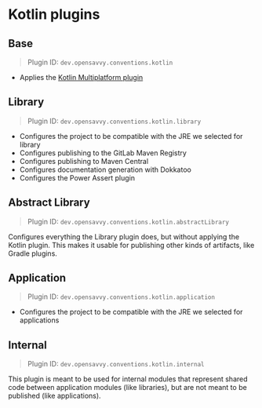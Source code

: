 # Kotlin plugins

## Base

> Plugin ID: `dev.opensavvy.conventions.kotlin`

- Applies the [Kotlin Multiplatform plugin](https://plugins.gradle.org/plugin/org.jetbrains.kotlin.multiplatform)

## Library

> Plugin ID: `dev.opensavvy.conventions.kotlin.library`

- Configures the project to be compatible with the JRE we selected for library
- Configures publishing to the GitLab Maven Registry
- Configures publishing to Maven Central
- Configures documentation generation with Dokkatoo
- Configures the Power Assert plugin

## Abstract Library

> Plugin ID: `dev.opensavvy.conventions.kotlin.abstractLibrary`

Configures everything the Library plugin does, but without applying the Kotlin plugin.
This makes it usable for publishing other kinds of artifacts, like Gradle plugins.

## Application

> Plugin ID: `dev.opensavvy.conventions.kotlin.application`

- Configures the project to be compatible with the JRE we selected for applications

## Internal

> Plugin ID: `dev.opensavvy.conventions.kotlin.internal`

This plugin is meant to be used for internal modules that represent shared code between application modules (like libraries), but are not meant to be published (like applications).
